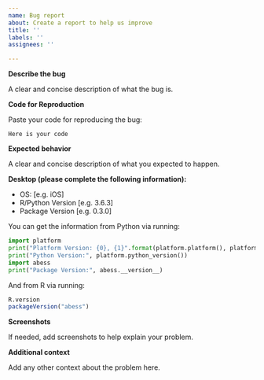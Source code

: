 ```yaml
---
name: Bug report
about: Create a report to help us improve
title: ''
labels: ''
assignees: ''

---
```


**Describe the bug**

A clear and concise description of what the bug is.

**Code for Reproduction**

Paste your code for reproducing the bug:

```
Here is your code
```

**Expected behavior**

A clear and concise description of what you expected to happen.

**Desktop (please complete the following information):**
 - OS: [e.g. iOS]
 - R/Python Version [e.g. 3.6.3]
 - Package Version [e.g. 0.3.0]
 
 You can get the information from Python via running:
```python
import platform
print("Platform Version: {0}, {1}".format(platform.platform(), platform.architecture()[0]))
print("Python Version:", platform.python_version())
import abess
print("Package Version:", abess.__version__)
```
And from R via running: 
```r
R.version
packageVersion("abess")
```

**Screenshots**

If needed, add screenshots to help explain your problem.

**Additional context**

Add any other context about the problem here.
